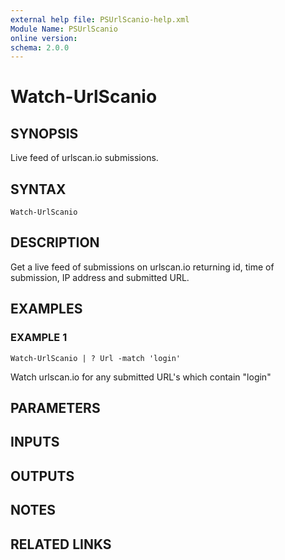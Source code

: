 ```yaml
---
external help file: PSUrlScanio-help.xml
Module Name: PSUrlScanio
online version:
schema: 2.0.0
---
```


# Watch-UrlScanio

## SYNOPSIS
Live feed of urlscan.io submissions.

## SYNTAX

```
Watch-UrlScanio
```

## DESCRIPTION
Get a live feed of submissions on urlscan.io returning id, time of submission, IP address and submitted URL.

## EXAMPLES

### EXAMPLE 1
```
Watch-UrlScanio | ? Url -match 'login'
```

Watch urlscan.io for any submitted URL's which contain "login"

## PARAMETERS

## INPUTS

## OUTPUTS

## NOTES

## RELATED LINKS
